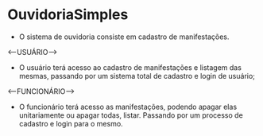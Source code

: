 # OuvidoriaSimples

- O sistema de ouvidoria consiste em cadastro de manifestações.

<--USUÁRIO-->

- O usuário terá acesso ao cadastro de manifestações e listagem das mesmas, passando por um sistema total de cadastro e login de usuário;

<--FUNCIONÁRIO-->

- O funcionário terá acesso as manifestações, podendo apagar elas unitariamente ou apagar todas, listar. Passando por um processo de cadastro e login para o mesmo.
